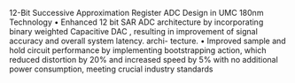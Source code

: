 12-Bit Successive Approximation Register ADC Design in UMC 180nm Technology
• Enhanced 12 bit SAR ADC architecture by incorporating binary weighted Capacitive
DAC , resulting in improvement of signal accuracy and overall system latency. archi-
tecture.
• Improved sample and hold circuit performance by implementing bootstrapping action,
which reduced distortion by 20% and increased speed by 5% with no additional power
consumption, meeting crucial industry standards
